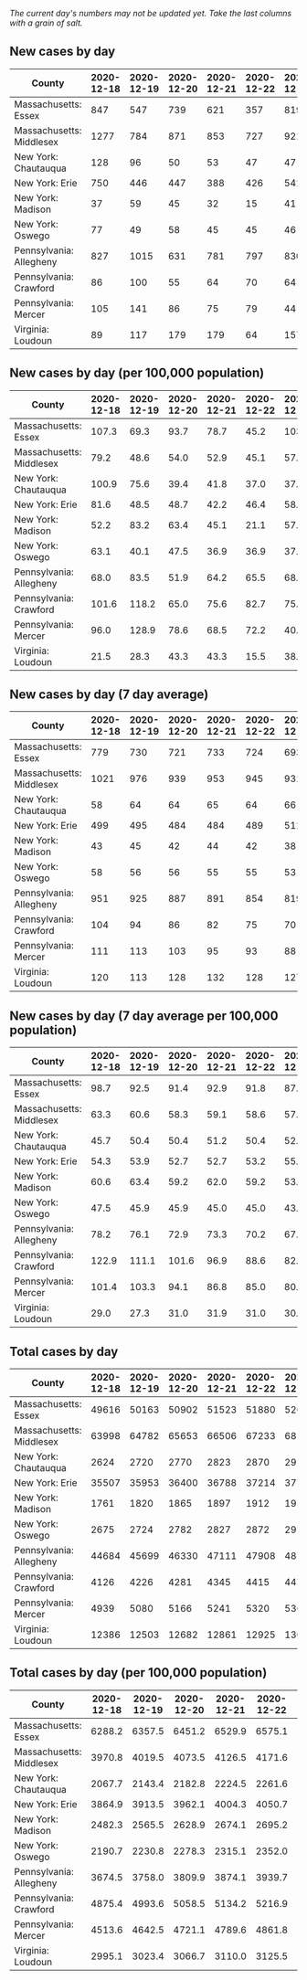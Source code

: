 _The current day's numbers may not be updated yet. Take the last columns with a grain of salt._
## New cases by day

| County | 2020-12-18 | 2020-12-19 | 2020-12-20 | 2020-12-21 | 2020-12-22 | 2020-12-23 | 2020-12-24 |
| --- | --- | --- | --- | --- | --- | --- | --- |
| Massachusetts: Essex | 847 | 547 | 739 | 621 | 357 | 819 |  |
| Massachusetts: Middlesex | 1277 | 784 | 871 | 853 | 727 | 921 |  |
| New York: Chautauqua | 128 | 96 | 50 | 53 | 47 | 47 |  |
| New York: Erie | 750 | 446 | 447 | 388 | 426 | 541 |  |
| New York: Madison | 37 | 59 | 45 | 32 | 15 | 41 |  |
| New York: Oswego | 77 | 49 | 58 | 45 | 45 | 46 |  |
| Pennsylvania: Allegheny | 827 | 1015 | 631 | 781 | 797 | 830 |  |
| Pennsylvania: Crawford | 86 | 100 | 55 | 64 | 70 | 64 |  |
| Pennsylvania: Mercer | 105 | 141 | 86 | 75 | 79 | 44 |  |
| Virginia: Loudoun | 89 | 117 | 179 | 179 | 64 | 157 |  |

## New cases by day (per 100,000 population)

| County | 2020-12-18 | 2020-12-19 | 2020-12-20 | 2020-12-21 | 2020-12-22 | 2020-12-23 | 2020-12-24 |
| --- | --- | --- | --- | --- | --- | --- | --- |
| Massachusetts: Essex | 107.3 | 69.3 | 93.7 | 78.7 | 45.2 | 103.8 |  |
| Massachusetts: Middlesex | 79.2 | 48.6 | 54.0 | 52.9 | 45.1 | 57.1 |  |
| New York: Chautauqua | 100.9 | 75.6 | 39.4 | 41.8 | 37.0 | 37.0 |  |
| New York: Erie | 81.6 | 48.5 | 48.7 | 42.2 | 46.4 | 58.9 |  |
| New York: Madison | 52.2 | 83.2 | 63.4 | 45.1 | 21.1 | 57.8 |  |
| New York: Oswego | 63.1 | 40.1 | 47.5 | 36.9 | 36.9 | 37.7 |  |
| Pennsylvania: Allegheny | 68.0 | 83.5 | 51.9 | 64.2 | 65.5 | 68.3 |  |
| Pennsylvania: Crawford | 101.6 | 118.2 | 65.0 | 75.6 | 82.7 | 75.6 |  |
| Pennsylvania: Mercer | 96.0 | 128.9 | 78.6 | 68.5 | 72.2 | 40.2 |  |
| Virginia: Loudoun | 21.5 | 28.3 | 43.3 | 43.3 | 15.5 | 38.0 |  |

## New cases by day (7 day average)

| County | 2020-12-18 | 2020-12-19 | 2020-12-20 | 2020-12-21 | 2020-12-22 | 2020-12-23 | 2020-12-24 |
| --- | --- | --- | --- | --- | --- | --- | --- |
| Massachusetts: Essex | 779 | 730 | 721 | 733 | 724 | 693 |  |
| Massachusetts: Middlesex | 1021 | 976 | 939 | 953 | 945 | 931 |  |
| New York: Chautauqua | 58 | 64 | 64 | 65 | 64 | 66 |  |
| New York: Erie | 499 | 495 | 484 | 484 | 489 | 511 |  |
| New York: Madison | 43 | 45 | 42 | 44 | 42 | 38 |  |
| New York: Oswego | 58 | 56 | 56 | 55 | 55 | 53 |  |
| Pennsylvania: Allegheny | 951 | 925 | 887 | 891 | 854 | 819 |  |
| Pennsylvania: Crawford | 104 | 94 | 86 | 82 | 75 | 70 |  |
| Pennsylvania: Mercer | 111 | 113 | 103 | 95 | 93 | 88 |  |
| Virginia: Loudoun | 120 | 113 | 128 | 132 | 128 | 127 |  |

## New cases by day (7 day average per 100,000 population)

| County | 2020-12-18 | 2020-12-19 | 2020-12-20 | 2020-12-21 | 2020-12-22 | 2020-12-23 | 2020-12-24 |
| --- | --- | --- | --- | --- | --- | --- | --- |
| Massachusetts: Essex | 98.7 | 92.5 | 91.4 | 92.9 | 91.8 | 87.8 |  |
| Massachusetts: Middlesex | 63.3 | 60.6 | 58.3 | 59.1 | 58.6 | 57.8 |  |
| New York: Chautauqua | 45.7 | 50.4 | 50.4 | 51.2 | 50.4 | 52.0 |  |
| New York: Erie | 54.3 | 53.9 | 52.7 | 52.7 | 53.2 | 55.6 |  |
| New York: Madison | 60.6 | 63.4 | 59.2 | 62.0 | 59.2 | 53.6 |  |
| New York: Oswego | 47.5 | 45.9 | 45.9 | 45.0 | 45.0 | 43.4 |  |
| Pennsylvania: Allegheny | 78.2 | 76.1 | 72.9 | 73.3 | 70.2 | 67.3 |  |
| Pennsylvania: Crawford | 122.9 | 111.1 | 101.6 | 96.9 | 88.6 | 82.7 |  |
| Pennsylvania: Mercer | 101.4 | 103.3 | 94.1 | 86.8 | 85.0 | 80.4 |  |
| Virginia: Loudoun | 29.0 | 27.3 | 31.0 | 31.9 | 31.0 | 30.7 |  |

## Total cases by day

| County | 2020-12-18 | 2020-12-19 | 2020-12-20 | 2020-12-21 | 2020-12-22 | 2020-12-23 | 2020-12-24 |
| --- | --- | --- | --- | --- | --- | --- | --- |
| Massachusetts: Essex | 49616 | 50163 | 50902 | 51523 | 51880 | 52699 |  |
| Massachusetts: Middlesex | 63998 | 64782 | 65653 | 66506 | 67233 | 68154 |  |
| New York: Chautauqua | 2624 | 2720 | 2770 | 2823 | 2870 | 2917 |  |
| New York: Erie | 35507 | 35953 | 36400 | 36788 | 37214 | 37755 |  |
| New York: Madison | 1761 | 1820 | 1865 | 1897 | 1912 | 1953 |  |
| New York: Oswego | 2675 | 2724 | 2782 | 2827 | 2872 | 2918 |  |
| Pennsylvania: Allegheny | 44684 | 45699 | 46330 | 47111 | 47908 | 48738 |  |
| Pennsylvania: Crawford | 4126 | 4226 | 4281 | 4345 | 4415 | 4479 |  |
| Pennsylvania: Mercer | 4939 | 5080 | 5166 | 5241 | 5320 | 5364 |  |
| Virginia: Loudoun | 12386 | 12503 | 12682 | 12861 | 12925 | 13082 |  |

## Total cases by day (per 100,000 population)

| County | 2020-12-18 | 2020-12-19 | 2020-12-20 | 2020-12-21 | 2020-12-22 | 2020-12-23 | 2020-12-24 |
| --- | --- | --- | --- | --- | --- | --- | --- |
| Massachusetts: Essex | 6288.2 | 6357.5 | 6451.2 | 6529.9 | 6575.1 | 6678.9 |  |
| Massachusetts: Middlesex | 3970.8 | 4019.5 | 4073.5 | 4126.5 | 4171.6 | 4228.7 |  |
| New York: Chautauqua | 2067.7 | 2143.4 | 2182.8 | 2224.5 | 2261.6 | 2298.6 |  |
| New York: Erie | 3864.9 | 3913.5 | 3962.1 | 4004.3 | 4050.7 | 4109.6 |  |
| New York: Madison | 2482.3 | 2565.5 | 2628.9 | 2674.1 | 2695.2 | 2753.0 |  |
| New York: Oswego | 2190.7 | 2230.8 | 2278.3 | 2315.1 | 2352.0 | 2389.7 |  |
| Pennsylvania: Allegheny | 3674.5 | 3758.0 | 3809.9 | 3874.1 | 3939.7 | 4007.9 |  |
| Pennsylvania: Crawford | 4875.4 | 4993.6 | 5058.5 | 5134.2 | 5216.9 | 5292.5 |  |
| Pennsylvania: Mercer | 4513.6 | 4642.5 | 4721.1 | 4789.6 | 4861.8 | 4902.0 |  |
| Virginia: Loudoun | 2995.1 | 3023.4 | 3066.7 | 3110.0 | 3125.5 | 3163.4 |  |

